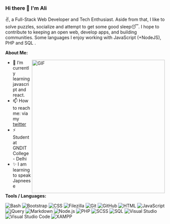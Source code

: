 ### Hi there 👋 I'm Ali

<!-- **brownpanthera/brownpanthera** is a ✨ _special_ ✨ repository because its `README.md` (this file) appears on your GitHub profile. -->

✌️, a Full-Stack Web Developer and Tech Enthusiast. Aside from that, I like to solve puzzles, socialize and attempt to get some good sleep😴. I hope to contribute to keeping an open web, develop apps, and building communities. Some languages I enjoy working with JavaScript (+NodeJS), PHP and SQL .


**About Me:**

<img align="right" width=420px alt="GIF" src="https://media.giphy.com/media/l3vR4L50gVNsA4HNm/giphy.gif" />

- 🌱 I’m currently learning javascript and react.
- 📫 How to reach me: via my [twitter](https://twitter.com/baesicallyali)
- ⚡ Student at GNDIT College - Delhi
- ✨ I am learning to speak Japneese

**Tools / Languages:**

![Bash](https://img.shields.io/badge/-Bash-05122A?style=flat&logo=gnu-bash&logoColor=4EAA25)
![Bootstrap](https://img.shields.io/badge/-Bootstrap-05122A?style=flat&logo=bootstrap&logoColor=563D7C)
![CSS](https://img.shields.io/badge/-CSS-05122A?style=flat&logo=CSS3&logoColor=1572B6)
![Filezilla](https://img.shields.io/badge/-Filezilla-05122A?style=flat&logo=filezilla&logoColor=BF0000)
![Git](https://img.shields.io/badge/-Git-05122A?style=flat&logo=git)
![GitHub](https://img.shields.io/badge/-GitHub-05122A?style=flat&logo=github)
![HTML](https://img.shields.io/badge/-HTML-05122A?style=flat&logo=HTML5)
![JavaScript](https://img.shields.io/badge/-JavaScript-05122A?style=flat&logo=javascript)
![jQuery](https://img.shields.io/badge/-jQuery-05122A?style=flat&logo=jquery&logoColor=0769AD)
![Markdown](https://img.shields.io/badge/-Markdown-05122A?style=flat&logo=markdown)
![Node.js](https://img.shields.io/badge/-Node.js-05122A?style=flat&logo=node.js)
![PHP](https://img.shields.io/badge/-PHP-05122A?style=flat&logo=php&logoColor=777BB4)
![SCSS](https://img.shields.io/badge/-SCSS-05122A?style=flat&logo=sass&logoColor=CC6699)
![SQL](https://img.shields.io/badge/-SQL-05122A?style=flat&logo=mysql&logoColor=4479A1)
![Visual Studio](https://img.shields.io/badge/-Visual%20Studio-05122A?style=flat&logo=visual-studio&logoColor=5C2D91)
![Visual Studio Code](https://img.shields.io/badge/-Visual%20Studio%20Code-05122A?style=flat&logo=visual-studio-code&logoColor=007ACC)
![XAMPP](https://img.shields.io/badge/-XAMPP-05122A?style=flat&logo=xampp&logoColor=FB7A24)
